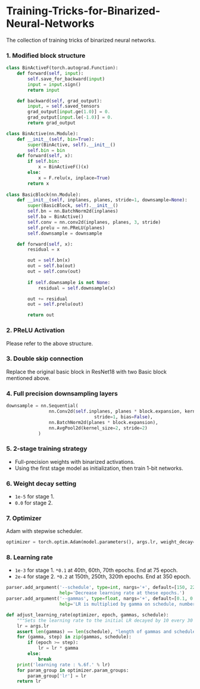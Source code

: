 # Training-Tricks-for-Binarized-Neural-Networks
The collection of training tricks of binarized neural networks.

### 1. Modified block structure
```python
class BinActiveF(torch.autograd.Function):
    def forward(self, input):
        self.save_for_backward(input)
        input = input.sign()
        return input

    def backward(self, grad_output):
        input, = self.saved_tensors
        grad_output[input.ge(1.0)] = 0.
        grad_output[input.le(-1.0)] = 0.
        return grad_output

class BinActive(nn.Module):
    def __init__(self, bin=True):
        super(BinActive, self).__init__()
        self.bin = bin
    def forward(self, x):
        if self.bin:
            x = BinActiveF()(x)
        else:
            x = F.relu(x, inplace=True)
        return x
        
class BasicBlock(nn.Module):
    def __init__(self, inplanes, planes, stride=1, downsample=None):
        super(BasicBlock, self).__init__()
        self.bn = nn.BatchNorm2d(inplanes)
        self.ba = BinActive()
        self.conv = nn.conv2d(inplanes, planes, 3, stride)
        self.prelu = nn.PReLU(planes)
        self.downsample = downsample

    def forward(self, x):
        residual = x

        out = self.bn(x)
        out = self.ba(out)
        out = self.conv(out)
        
        if self.downsample is not None:
            residual = self.downsample(x)

        out += residual
        out = self.prelu(out)

        return out
```

### 2. PReLU Activation
Please refer to the above structure.

### 3. Double skip connection
Replace the original basic block in ResNet18 with two Basic block mentioned above.

### 4. Full precision downsampling layers
```python
downsample = nn.Sequential(
                nn.Conv2d(self.inplanes, planes * block.expansion, kernel_size=1, \
                                 stride=1, bias=False),
                nn.BatchNorm2d(planes * block.expansion),
                nn.AvgPool2d(kernel_size=2, stride=2)
            )
```

### 5. 2-stage training strategy
* Full-precision weights with binarized activations.
* Using the first stage model as initialization, then train 1-bit networks.

### 6. Weight decay setting
* `1e-5` for stage 1.
* `0.0` for stage 2.

### 7. Optimizer
Adam with stepwise scheduler.
```python
optimizer = torch.optim.Adam(model.parameters(), args.lr, weight_decay=args.weight_decay)
```

### 8. Learning rate
* `1e-3` for stage 1. `*0.1` at 40th, 60th, 70th epochs. End at 75 epoch.
* `2e-4` for stage 2. `*0.2` at 150th, 250th, 320th epochs. End at 350 epoch.
```python
parser.add_argument('--schedule', type=int, nargs='+', default=[150, 225],
                    help='Decrease learning rate at these epochs.')
parser.add_argument('--gammas', type=float, nargs='+', default=[0.1, 0.1],
                    help='LR is multiplied by gamma on schedule, number of gammas should be equal to schedule')

def adjust_learning_rate(optimizer, epoch, gammas, schedule):
    """Sets the learning rate to the initial LR decayed by 10 every 30 epochs"""
    lr = args.lr
    assert len(gammas) == len(schedule), "length of gammas and schedule should be equal"
    for (gamma, step) in zip(gammas, schedule):
        if (epoch >= step):
            lr = lr * gamma
        else:
            break
    print('learning rate : %.6f.' % lr)
    for param_group in optimizer.param_groups:
        param_group['lr'] = lr
    return lr
```
